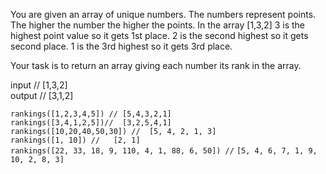 <p>You are given an array of unique numbers. The numbers represent points. The higher the number the higher the points.  
In the array [1,3,2] 3 is the highest point value so it gets 1st place. 2 is the second highest so it gets second place. 1 is the 3rd highest so it gets 3rd place. 

Your task is to return an array giving each number its rank in the array.  </p>
input // [1,3,2] <br>
output // [3,1,2]<br>






```rankings([1,2,3,4,5]) // [5,4,3,2,1]``` <br>
```rankings([3,4,1,2,5])//  [3,2,5,4,1]``` <br>
```rankings([10,20,40,50,30]) //  [5, 4, 2, 1, 3]``` <br>
```rankings([1, 10]) //   [2, 1]``` <br>
```rankings([22, 33, 18, 9, 110, 4, 1, 88, 6, 50]) //```
```[5, 4, 6, 7, 1, 9, 10, 2, 8, 3]```